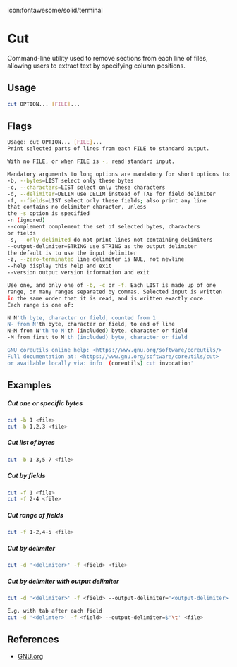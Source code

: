 icon:fontawesome/solid/terminal

# Cut

Command-line utility used to remove sections from each line of files, allowing users to extract text by specifying column positions.

## Usage

```bash
cut OPTION... [FILE]...
```

## Flags

```bash
Usage: cut OPTION... [FILE]...
Print selected parts of lines from each FILE to standard output.

With no FILE, or when FILE is -, read standard input.

Mandatory arguments to long options are mandatory for short options too.
-b, --bytes=LIST select only these bytes
-c, --characters=LIST select only these characters
-d, --delimiter=DELIM use DELIM instead of TAB for field delimiter
-f, --fields=LIST select only these fields; also print any line
that contains no delimiter character, unless
the -s option is specified
-n (ignored)
--complement complement the set of selected bytes, characters
or fields
-s, --only-delimited do not print lines not containing delimiters
--output-delimiter=STRING use STRING as the output delimiter
the default is to use the input delimiter
-z, --zero-terminated line delimiter is NUL, not newline
--help display this help and exit
--version output version information and exit

Use one, and only one of -b, -c or -f. Each LIST is made up of one
range, or many ranges separated by commas. Selected input is written
in the same order that it is read, and is written exactly once.
Each range is one of:

N N'th byte, character or field, counted from 1
N- from N'th byte, character or field, to end of line
N-M from N'th to M'th (included) byte, character or field
-M from first to M'th (included) byte, character or field

GNU coreutils online help: <https://www.gnu.org/software/coreutils/>
Full documentation at: <https://www.gnu.org/software/coreutils/cut>
or available locally via: info '(coreutils) cut invocation'
```

## Examples

##### Cut one or specific bytes

```bash
cut -b 1 <file>
cut -b 1,2,3 <file>
```

##### Cut list of bytes

```bash
cut -b 1-3,5-7 <file>
```

##### Cut by fields

```bash
cut -f 1 <file>
cut -f 2-4 <file>
```

##### Cut range of fields

```bash
cut -f 1-2,4-5 <file>
```

##### Cut by delimiter

```bash
cut -d '<delimiter>' -f <field> <file>
```

##### Cut by delimiter with output delimiter

```bash
cut -d '<delimiter>' -f <field> --output-delimiter='<output-delimiter>' <file>

E.g. with tab after each field
cut -d '<delimter>' -f <field> --output-delimiter=$'\t' <file>
```

## References

- [GNU.org](https://www.gnu.org/software/coreutils/cut)
